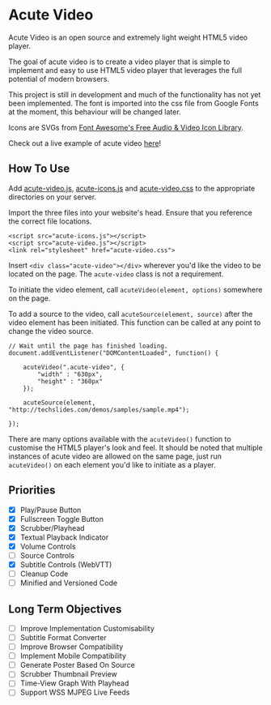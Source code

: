 # Acute Video
Acute Video is an open source and extremely light weight HTML5 video player. 

The goal of acute video is to create a video player that is simple to implement and easy to use HTML5 video player that leverages the full potential of modern browsers.

This project is still in development and much of the functionality has not yet been implemented. The font is imported into the css file from Google Fonts at the moment, this behaviour will be changed later.

Icons are SVGs from [Font Awesome's Free Audio & Video Icon Library](https://fontawesome.com/icons?d=gallery&c=audio-video&m=free).

Check out a live example of acute video [here](https://zeiworld.net/acute-video/)!

## How To Use
Add [acute-video.js](https://github.com/Zei33/acute-video/blob/master/acute-video.js), [acute-icons.js](https://github.com/Zei33/acute-video/blob/master/acute-icons.js) and [acute-video.css](https://github.com/Zei33/acute-video/blob/master/acute-video.css) to the appropriate directories on your server.

Import the three files into your website's head. Ensure that you reference the correct file locations.
```
<script src="acute-icons.js"></script>
<script src="acute-video.js"></script>
<link rel="stylesheet" href="acute-video.css">
```

Insert `<div class="acute-video"></div>` wherever you'd like the video to be located on the page. The `acute-video` class is not a requirement.

To initiate the video element, call `acuteVideo(element, options)` somewhere on the page.

To add a source to the video, call `acuteSource(element, source)` after the video element has been initiated. This function can be called at any point to change the video source.

```
// Wait until the page has finished loading.
document.addEventListener("DOMContentLoaded", function() {

	acuteVideo(".acute-video", {
		"width" : "630px",
		"height" : "360px"
	});

	acuteSource(element, "http://techslides.com/demos/samples/sample.mp4");

});
```

There are many options available with the `acuteVideo()` function to customise the HTML5 player's look and feel. It should be noted that multiple instances of acute video are allowed on the same page, just run `acuteVideo()` on each element you'd like to initiate as a player.

## Priorities

- [X] Play/Pause Button
- [X] Fullscreen Toggle Button
- [X] Scrubber/Playhead
- [X] Textual Playback Indicator
- [X] Volume Controls
- [ ] Source Controls
- [X] Subtitle Controls (WebVTT)
- [ ] Cleanup Code
- [ ] Minified and Versioned Code

## Long Term Objectives

- [ ] Improve Implementation Customisability
- [ ] Subtitle Format Converter
- [ ] Improve Browser Compatibility
- [ ] Implement Mobile Compatibility
- [ ] Generate Poster Based On Source
- [ ] Scrubber Thumbnail Preview
- [ ] Time-View Graph With Playhead
- [ ] Support WSS MJPEG Live Feeds

